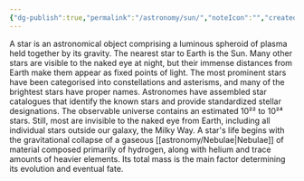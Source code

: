 ```yaml
---
{"dg-publish":true,"permalink":"/astronomy/sun/","noteIcon":"","created":"2023-11-22T21:38:40.533+05:30","updated":"2023-11-22T21:38:40.533+05:30"}
---
```


A star is an astronomical object comprising a luminous spheroid of plasma held together by its gravity. The nearest star to Earth is the Sun. Many other stars are visible to the naked eye at night, but their immense distances from Earth make them appear as fixed points of light. The most prominent stars have been categorised into constellations and asterisms, and many of the brightest stars have proper names. Astronomes have assembled star catalogues that identify the known stars and provide standardized stellar designations. The observable universe contains an estimated 10²² to 10²⁴ stars. Still, most are invisible to the naked eye from Earth, including all individual stars outside our galaxy, the Milky Way. A star's life begins with the gravitational collapse of a gaseous [[astronomy/Nebulae\|Nebulae]] of material composed primarily of hydrogen, along with helium and trace amounts of heavier elements. Its total mass is the main factor determining its evolution and eventual fate.